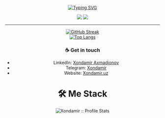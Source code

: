 <p align="center">
<a href="https://github.com/pattisoj"><img alt="Typing SVG" src="https://readme-typing-svg.herokuapp.com?font=IBM+Plex+Sans&size=25&duration=4500&color=BCB1F7&center=true&width=500&lines=Hi,+I'm+Khondamir+Akhmadjonov+👋;.Net+Enthusiast;Nice+to+meet+you!" /> </a> </p>
<div align="center">

[![](https://komarev.com/ghpvc/?username=Xondamir02&color=orange&label=Profile%20Views)](https://github.com/Xondamir02/Xondamir02)
[![](https://img.shields.io/github/followers/Xondamir02?label=GitHub%20Followers)](https://github.com/Xondamir02)


--------------------------

<div align="center">

[![GitHub Streak](https://streak-stats.demolab.com/?user=xondamir02&theme=swift)](https://github.com/xondamir02/)<br/>
[![Top Langs](https://github-readme-stats.vercel.app/api/top-langs/?username=xondamir02&text_color=black&text_bold=true&title_color=dark&bg_color=white&card_width=495px&hide=html,css)](https://github.com/xondamir02/)</div>



  ### ☕ Get in touch
- LinkedIn: <a href = "https://www.linkedin.com/in/khondamir-akhmadjonov-34598b251/">Xondamir Axmadjonov</a>
- Telegram: <a href = "https://t.me/xon521">Xondamir</a>
- Website: <a href = "https://xondamir.uz">Xondamir.uz</a>


<h1>🛠 Me Stack</h1>
<p align="center"><img src="https://github-readme-stats.vercel.app/api?username=xondamir02&show_icons=true&theme=swift" alt="Xondamir :: Profile Stats" /></p>

 


</div>



